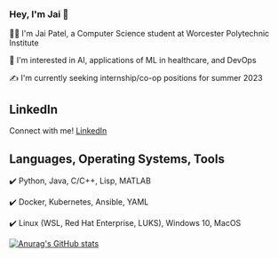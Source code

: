 ### Hey, I'm Jai 👋
:man_technologist: I'm Jai Patel, a Computer Science student at Worcester Polytechnic Institute 

:crystal_ball: I'm interested in AI, applications of ML in healthcare, and DevOps 

:writing_hand: I'm currently seeking internship/co-op positions for summer 2023 

## LinkedIn
Connect with me! [LinkedIn](https://www.linkedin.com/in/jai-c-patel-063a6a211/)

## Languages, Operating Systems, Tools
:heavy_check_mark: Python, Java, C/C++, Lisp, MATLAB

:heavy_check_mark: Docker, Kubernetes, Ansible, YAML

:heavy_check_mark: Linux (WSL, Red Hat Enterprise, LUKS), Windows 10, MacOS




[![Anurag's GitHub stats](https://github-readme-stats.vercel.app/api?username=jaipatel2003)](https://github.com/anuraghazra/github-readme-stats)
